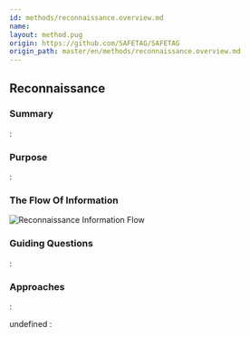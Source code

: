 ```yaml
---
id: methods/reconnaissance.overview.md
name: 
layout: method.pug
origin: https://github.com/SAFETAG/SAFETAG
origin_path: master/en/methods/reconnaissance.overview.md
---
```

## Reconnaissance

### Summary

:[](../methods/reconnaissance/summary.md)
### Purpose

:[](../methods/reconnaissance/purpose.md)
### The Flow Of Information

![Reconnaissance Information Flow](images/info_flows/reconnaissance.svg)

### Guiding Questions

:[](../methods/reconnaissance/guiding_questions.md)
### Approaches

:[](../methods/reconnaissance/approaches.md)

undefined
:[](../references/footnotes.md)
